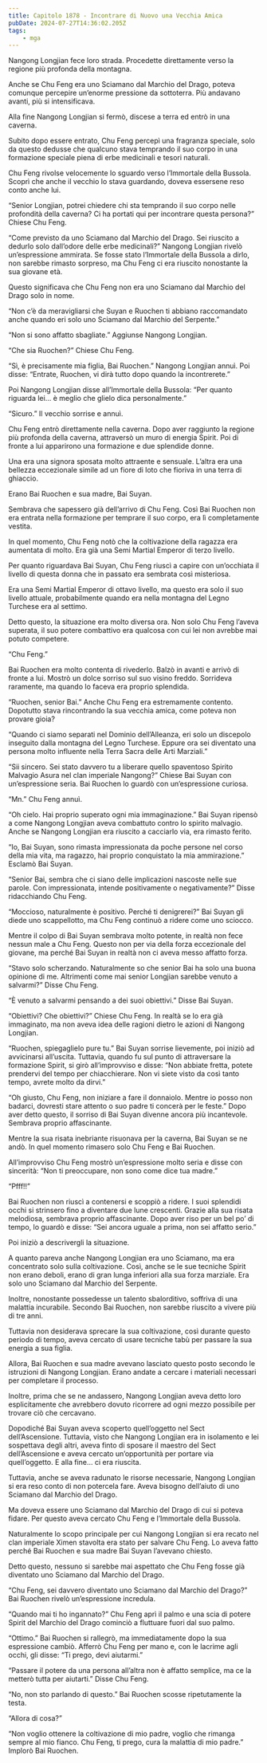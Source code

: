 ```yaml
---
title: Capitolo 1878 - Incontrare di Nuovo una Vecchia Amica
pubDate: 2024-07-27T14:36:02.205Z
tags:
    - mga
---
```


Nangong Longjian fece loro strada. Procedette direttamente verso la regione più profonda della montagna.

Anche se Chu Feng era uno Sciamano dal Marchio del Drago, poteva comunque percepire un’enorme pressione da sottoterra. Più andavano avanti, più si intensificava.

Alla fine Nangong Longjian si fermò, discese a terra ed entrò in una caverna.

Subito dopo essere entrato, Chu Feng percepì una fragranza speciale, solo da questo dedusse che qualcuno stava temprando il suo corpo in una formazione speciale piena di erbe medicinali e tesori naturali.

Chu Feng rivolse velocemente lo sguardo verso l’Immortale della Bussola. Scoprì che anche il vecchio lo stava guardando, doveva essersene reso conto anche lui.

“Senior Longjian, potrei chiedere chi sta temprando il suo corpo nelle profondità della caverna? Ci ha portati qui per incontrare questa persona?” Chiese Chu Feng.

“Come previsto da uno Sciamano dal Marchio del Drago. Sei riuscito a dedurlo solo dall’odore delle erbe medicinali?” Nangong Longjian rivelò un’espressione ammirata. Se fosse stato l’Immortale della Bussola a dirlo, non sarebbe rimasto sorpreso, ma Chu Feng ci era riuscito nonostante la sua giovane età.

Questo significava che Chu Feng non era uno Sciamano dal Marchio del Drago solo in nome.

“Non c’è da meravigliarsi che Suyan e Ruochen ti abbiano raccomandato anche quando eri solo uno Sciamano dal Marchio del Serpente.”

“Non si sono affatto sbagliate.” Aggiunse Nangong Longjian.

“Che sia Ruochen?” Chiese Chu Feng.

“Sì, è precisamente mia figlia, Bai Ruochen.” Nangong Longjian annuì. Poi disse: “Entrate, Ruochen, vi dirà tutto dopo quando la incontrerete.”

Poi Nangong Longjian disse all’Immortale della Bussola: “Per quanto riguarda lei… è meglio che glielo dica personalmente.”

“Sicuro.” Il vecchio sorrise e annuì.

Chu Feng entrò direttamente nella caverna. Dopo aver raggiunto la regione più profonda della caverna, attraversò un muro di energia Spirit. Poi di fronte a lui apparirono una formazione e due splendide donne.

Una era una signora sposata molto attraente e sensuale. L’altra era una bellezza eccezionale simile ad un fiore di loto che fioriva in una terra di ghiaccio.

Erano Bai Ruochen e sua madre, Bai Suyan.

Sembrava che sapessero già dell’arrivo di Chu Feng. Così Bai Ruochen non era entrata nella formazione per temprare il suo corpo, era lì completamente vestita.

In quel momento, Chu Feng notò che la coltivazione della ragazza era aumentata di molto. Era già una Semi Martial Emperor di terzo livello.

Per quanto riguardava Bai Suyan, Chu Feng riuscì a capire con un’occhiata il livello di questa donna che in passato era sembrata così misteriosa.

Era una Semi Martial Emperor di ottavo livello, ma questo era solo il suo livello attuale, probabilmente quando era nella montagna del Legno Turchese era al settimo.

Detto questo, la situazione era molto diversa ora. Non solo Chu Feng l’aveva superata, il suo potere combattivo era qualcosa con cui lei non avrebbe mai potuto competere.

“Chu Feng.”

Bai Ruochen era molto contenta di rivederlo. Balzò in avanti e arrivò di fronte a lui. Mostrò un dolce sorriso sul suo visino freddo. Sorrideva raramente, ma quando lo faceva era proprio splendida.

“Ruochen, senior Bai.” Anche Chu Feng era estremamente contento. Dopotutto stava rincontrando la sua vecchia amica, come poteva non provare gioia?

“Quando ci siamo separati nel Dominio dell’Alleanza, eri solo un discepolo inseguito dalla montagna del Legno Turchese. Eppure ora sei diventato una persona molto influente nella Terra Sacra delle Arti Marziali.”

“Sii sincero. Sei stato davvero tu a liberare quello spaventoso Spirito Malvagio Asura nel clan imperiale Nangong?” Chiese Bai Suyan con un’espressione seria. Bai Ruochen lo guardò con un’espressione curiosa.

“Mn.” Chu Feng annuì.

“Oh cielo. Hai proprio superato ogni mia immaginazione.” Bai Suyan ripensò a come Nangong Longjian aveva combattuto contro lo spirito malvagio. Anche se Nangong Longjian era riuscito a cacciarlo via, era rimasto ferito.

“Io, Bai Suyan, sono rimasta impressionata da poche persone nel corso della mia vita, ma ragazzo, hai proprio conquistato la mia ammirazione.” Esclamò Bai Suyan.

“Senior Bai, sembra che ci siano delle implicazioni nascoste nelle sue parole. Con impressionata, intende positivamente o negativamente?” Disse ridacchiando Chu Feng.

“Moccioso, naturalmente è positivo. Perché ti denigrerei?” Bai Suyan gli diede uno scappellotto, ma Chu Feng continuò a ridere come uno sciocco.

Mentre il colpo di Bai Suyan sembrava molto potente, in realtà non fece nessun male a Chu Feng. Questo non per via della forza eccezionale del giovane, ma perché Bai Suyan in realtà non ci aveva messo affatto forza.

“Stavo solo scherzando. Naturalmente so che senior Bai ha solo una buona opinione di me. Altrimenti come mai senior Longjian sarebbe venuto a salvarmi?” Disse Chu Feng.

“È venuto a salvarmi pensando a dei suoi obiettivi.” Disse Bai Suyan.

“Obiettivi? Che obiettivi?” Chiese Chu Feng. In realtà se lo era già immaginato, ma non aveva idea delle ragioni dietro le azioni di Nangong Longjian.

“Ruochen, spiegaglielo pure tu.” Bai Suyan sorrise lievemente, poi iniziò ad avvicinarsi all’uscita. Tuttavia, quando fu sul punto di attraversare la formazione Spirit, si girò all’improvviso e disse: “Non abbiate fretta, potete prendervi del tempo per chiacchierare. Non vi siete visto da così tanto tempo, avrete molto da dirvi.”

“Oh giusto, Chu Feng, non iniziare a fare il donnaiolo. Mentre io posso non badarci, dovresti stare attento o suo padre ti concerà per le feste.” Dopo aver detto questo, il sorriso di Bai Suyan divenne ancora più incantevole. Sembrava proprio affascinante.

Mentre la sua risata inebriante risuonava per la caverna, Bai Suyan se ne andò. In quel momento rimasero solo Chu Feng e Bai Ruochen.

All’improvviso Chu Feng mostrò un’espressione molto seria e disse con sincerità: “Non ti preoccupare, non sono come dice tua madre.”

“Pfff!!”

Bai Ruochen non riuscì a contenersi e scoppiò a ridere. I suoi splendidi occhi si strinsero fino a diventare due lune crescenti. Grazie alla sua risata melodiosa, sembrava proprio affascinante. Dopo aver riso per un bel po’ di tempo, lo guardò e disse: “Sei ancora uguale a prima, non sei affatto serio.”

Poi iniziò a descrivergli la situazione.

A quanto pareva anche Nangong Longjian era uno Sciamano, ma era concentrato solo sulla coltivazione. Così, anche se le sue tecniche Spirit non erano deboli, erano di gran lunga inferiori alla sua forza marziale. Era solo uno Sciamano dal Marchio del Serpente.

Inoltre, nonostante possedesse un talento sbalorditivo, soffriva di una malattia incurabile. Secondo Bai Ruochen, non sarebbe riuscito a vivere più di tre anni.

Tuttavia non desiderava sprecare la sua coltivazione, così durante questo periodo di tempo, aveva cercato di usare tecniche tabù per passare la sua energia a sua figlia.

Allora, Bai Ruochen e sua madre avevano lasciato questo posto secondo le istruzioni di Nangong Longjian. Erano andate a cercare i materiali necessari per completare il processo.

Inoltre, prima che se ne andassero, Nangong Longjian aveva detto loro esplicitamente che avrebbero dovuto ricorrere ad ogni mezzo possibile per trovare ciò che cercavano.

Dopodiché Bai Suyan aveva scoperto quell’oggetto nel Sect dell’Ascensione. Tuttavia, visto che Nangong Longjian era in isolamento e lei sospettava degli altri, aveva finto di sposare il maestro del Sect dell’Ascensione e aveva cercato un’opportunità per portare via quell’oggetto. E alla fine… ci era riuscita.

Tuttavia, anche se aveva radunato le risorse necessarie, Nangong Longjian si era reso conto di non potercela fare. Aveva bisogno dell’aiuto di uno Sciamano dal Marchio del Drago.

Ma doveva essere uno Sciamano dal Marchio del Drago di cui si poteva fidare. Per questo aveva cercato Chu Feng e l’Immortale della Bussola.

Naturalmente lo scopo principale per cui Nangong Longjian si era recato nel clan imperiale Ximen stavolta era stato per salvare Chu Feng. Lo aveva fatto perché Bai Ruochen e sua madre Bai Suyan l’avevano chiesto.

Detto questo, nessuno si sarebbe mai aspettato che Chu Feng fosse già diventato uno Sciamano dal Marchio del Drago.

“Chu Feng, sei davvero diventato uno Sciamano dal Marchio del Drago?” Bai Ruochen rivelò un’espressione incredula.

“Quando mai ti ho ingannato?” Chu Feng aprì il palmo e una scia di potere Spirit del Marchio del Drago cominciò a fluttuare fuori dal suo palmo.

“Ottimo.” Bai Ruochen si rallegrò, ma immediatamente dopo la sua espressione cambiò. Afferrò Chu Feng per mano e, con le lacrime agli occhi, gli disse: “Ti prego, devi aiutarmi.”

“Passare il potere da una persona all’altra non è affatto semplice, ma ce la metterò tutta per aiutarti.” Disse Chu Feng.

“No, non sto parlando di questo.” Bai Ruochen scosse ripetutamente la testa.

“Allora di cosa?”

“Non voglio ottenere la coltivazione di mio padre, voglio che rimanga sempre al mio fianco. Chu Feng, ti prego, cura la malattia di mio padre.” Implorò Bai Ruochen.



